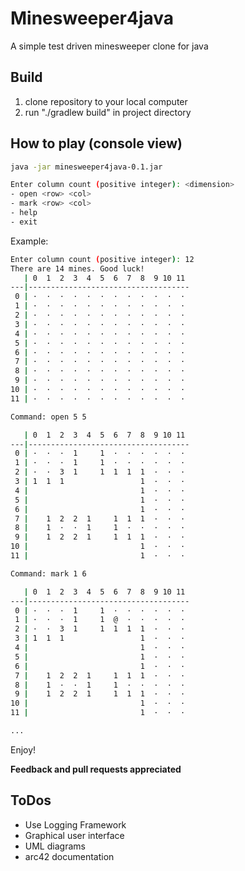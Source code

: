 # Minesweeper4java
A simple test driven minesweeper clone for java

## Build
1. clone repository to your local computer
2. run "./gradlew build" in project directory

## How to play (console view)

```sh
java -jar minesweeper4java-0.1.jar

Enter column count (positive integer): <dimension>
- open <row> <col>
- mark <row> <col>
- help
- exit
```

Example:
```sh
Enter column count (positive integer): 12
There are 14 mines. Good luck!
   | 0  1  2  3  4  5  6  7  8  9 10 11 
---|------------------------------------
 0 | ·  ·  ·  ·  ·  ·  ·  ·  ·  ·  ·  · 
 1 | ·  ·  ·  ·  ·  ·  ·  ·  ·  ·  ·  · 
 2 | ·  ·  ·  ·  ·  ·  ·  ·  ·  ·  ·  · 
 3 | ·  ·  ·  ·  ·  ·  ·  ·  ·  ·  ·  · 
 4 | ·  ·  ·  ·  ·  ·  ·  ·  ·  ·  ·  · 
 5 | ·  ·  ·  ·  ·  ·  ·  ·  ·  ·  ·  · 
 6 | ·  ·  ·  ·  ·  ·  ·  ·  ·  ·  ·  · 
 7 | ·  ·  ·  ·  ·  ·  ·  ·  ·  ·  ·  · 
 8 | ·  ·  ·  ·  ·  ·  ·  ·  ·  ·  ·  · 
 9 | ·  ·  ·  ·  ·  ·  ·  ·  ·  ·  ·  · 
10 | ·  ·  ·  ·  ·  ·  ·  ·  ·  ·  ·  · 
11 | ·  ·  ·  ·  ·  ·  ·  ·  ·  ·  ·  · 

Command: open 5 5

   | 0  1  2  3  4  5  6  7  8  9 10 11 
---|------------------------------------
 0 | ·  ·  ·  1     1  ·  ·  ·  ·  ·  · 
 1 | ·  ·  ·  1     1  ·  ·  ·  ·  ·  · 
 2 | ·  ·  3  1     1  1  1  1  ·  ·  · 
 3 | 1  1  1                 1  ·  ·  · 
 4 |                         1  ·  ·  · 
 5 |                         1  ·  ·  · 
 6 |                         1  ·  ·  · 
 7 |    1  2  2  1     1  1  1  ·  ·  · 
 8 |    1  ·  ·  1     1  ·  ·  ·  ·  · 
 9 |    1  2  2  1     1  1  1  ·  ·  · 
10 |                         1  ·  ·  · 
11 |                         1  ·  ·  · 

Command: mark 1 6

   | 0  1  2  3  4  5  6  7  8  9 10 11 
---|------------------------------------
 0 | ·  ·  ·  1     1  ·  ·  ·  ·  ·  · 
 1 | ·  ·  ·  1     1  @  ·  ·  ·  ·  · 
 2 | ·  ·  3  1     1  1  1  1  ·  ·  · 
 3 | 1  1  1                 1  ·  ·  · 
 4 |                         1  ·  ·  · 
 5 |                         1  ·  ·  · 
 6 |                         1  ·  ·  · 
 7 |    1  2  2  1     1  1  1  ·  ·  · 
 8 |    1  ·  ·  1     1  ·  ·  ·  ·  · 
 9 |    1  2  2  1     1  1  1  ·  ·  · 
10 |                         1  ·  ·  · 
11 |                         1  ·  ·  · 

...
```
Enjoy!

**Feedback and pull requests appreciated**

## ToDos
- Use Logging Framework
- Graphical user interface
- UML diagrams
- arc42 documentation